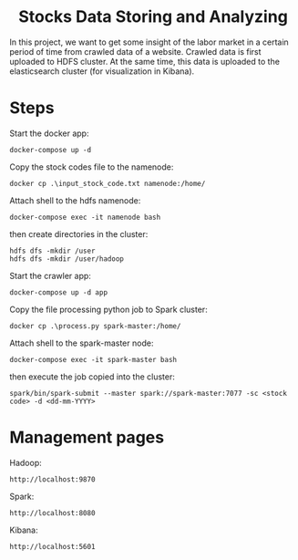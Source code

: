 <div align="center">

# Stocks Data Storing and Analyzing

</div>
In this project, we want to get some insight of the labor market in a certain period of time from crawled data of a website.
Crawled data is first uploaded to HDFS cluster. At the same time, this data is uploaded to the elasticsearch cluster (for visualization in Kibana).

# Steps
Start the docker app:
```
docker-compose up -d
```

Copy the stock codes file to the namenode:
```
docker cp .\input_stock_code.txt namenode:/home/
```

Attach shell to the hdfs namenode:
```
docker-compose exec -it namenode bash
```
then create directories in the cluster:
```
hdfs dfs -mkdir /user
hdfs dfs -mkdir /user/hadoop
```

Start the crawler app:
```
docker-compose up -d app
```

Copy the file processing python job to Spark cluster:
```
docker cp .\process.py spark-master:/home/
```

Attach shell to the spark-master node:
```
docker-compose exec -it spark-master bash
```
then execute the job copied into the cluster:
```
spark/bin/spark-submit --master spark://spark-master:7077 -sc <stock code> -d <dd-mm-YYYY>
```

# Management pages

Hadoop:
```
http://localhost:9870
```

Spark:
```
http://localhost:8080
```

Kibana:
```
http://localhost:5601
```